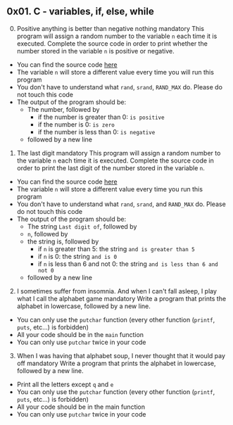 ## 0x01. C - variables, if, else, while
0. Positive anything is better than negative nothing mandatory
This program will assign a random number to the variable `n` each time it is executed. Complete the source code in order to print whether the number stored in the variable `n` is positive or negative.
  * You can find the source code [here](https://github.com/holbertonschool/0x01.c/blob/master/0-positive_or_negative_c)
  * The variable `n` will store a different value every time you will run this program
  * You don't have to understand what `rand`, `srand`, `RAND_MAX` do. Please do not touch this code
  * The output of the program should be:
    - The number, followed by
      * if the number is greater than 0: `is positive`
      * if the number is 0: `is zero`
      * if the number is less than 0: `is negative`
    - followed by a new line
1. The last digit mandatory
This program will assign a random number to the variable `n` each time it is executed. Complete the source code in order to print the last digit of the number stored in the variable `n`.
  * You can find the source code [here](https://github.com/holbertonschool/0x01.c/blob/master/1-last_digit_c)
  * The variable `n` will store a different value every time you run this program
  * You don't have to understand what `rand`, `srand`, and `RAND_MAX` do. Please do not touch this code
  * The output of the program should be:
    - The string `Last digit of`, followed by
    - `n`, followed by
    - the string is, followed by
      * if `n` is greater than 5: the string `and is greater than 5`
      * if `n` is 0: the string `and is 0`
      * if `n` is less than 6 and not 0: the string `and is less than 6 and not 0`
    - followed by a new line
2. I sometimes suffer from insomnia. And when I can't fall asleep, I play what I call the alphabet game mandatory
Write a program that prints the alphabet in lowercase, followed by a new line.
  * You can only use the `putchar` function (every other function (`printf`, `puts`, etc...) is forbidden)
  * All your code should be in the `main` function
  * You can only use `putchar` twice in your code
3. When I was having that alphabet soup, I never thought that it would pay off mandatory
Write a program that prints the alphabet in lowercase, followed by a new line.
  * Print all the letters except `q` and `e`
  * You can only use the `putchar` function (every other function (`printf`, `puts`, etc...) is forbidden)
  * All your code should be in the main function
  * You can only use `putchar` twice in your code
